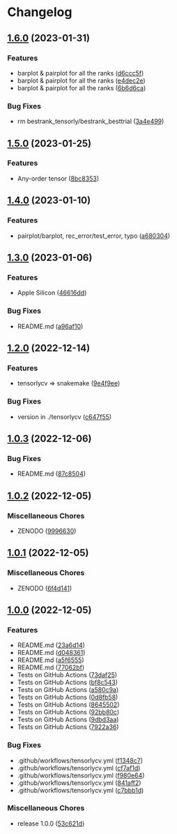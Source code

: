 # Changelog

## [1.6.0](https://github.com/kokitsuyuzaki/TensorLyCV/compare/v1.5.0...v1.6.0) (2023-01-31)


### Features

* barplot & pairplot for all the ranks ([d6ccc5f](https://github.com/kokitsuyuzaki/TensorLyCV/commit/d6ccc5ff99a938d13947f10f01c93a0e3e411d86))
* barplot & pairplot for all the ranks ([e4dec2e](https://github.com/kokitsuyuzaki/TensorLyCV/commit/e4dec2eda87a1c7238ec7791f70050a50a10751f))
* barplot & pairplot for all the ranks ([6b6d6ca](https://github.com/kokitsuyuzaki/TensorLyCV/commit/6b6d6ca14b6f1295a3f0d17ad9975776bca8bdce))


### Bug Fixes

* rm bestrank_tensorly/bestrank_besttrial ([3a4e499](https://github.com/kokitsuyuzaki/TensorLyCV/commit/3a4e4991b4e5fcca9f0e354d9e0f3dfa06398031))

## [1.5.0](https://github.com/kokitsuyuzaki/TensorLyCV/compare/v1.4.0...v1.5.0) (2023-01-25)


### Features

* Any-order tensor ([8bc8353](https://github.com/kokitsuyuzaki/TensorLyCV/commit/8bc835334143302979d8fde5901deb9182152705))

## [1.4.0](https://github.com/kokitsuyuzaki/TensorLyCV/compare/v1.3.0...v1.4.0) (2023-01-10)


### Features

* pairplot/barplot, rec_error/test_error, typo ([a680304](https://github.com/kokitsuyuzaki/TensorLyCV/commit/a680304d6a2dc1c4710ed59fb9b52e110a2b0d12))

## [1.3.0](https://github.com/kokitsuyuzaki/TensorLyCV/compare/v1.2.0...v1.3.0) (2023-01-06)


### Features

* Apple Silicon ([46616dd](https://github.com/kokitsuyuzaki/TensorLyCV/commit/46616dd4c686dee225cc6da4c1ba9ad974d4b80b))


### Bug Fixes

* README.md ([a96af10](https://github.com/kokitsuyuzaki/TensorLyCV/commit/a96af10aedcd64eec657f09cfa6d3c06961a734d))

## [1.2.0](https://github.com/kokitsuyuzaki/TensorLyCV/compare/v1.1.0...v1.2.0) (2022-12-14)


### Features

* tensorlycv =&gt; snakemake ([9e4f9ee](https://github.com/kokitsuyuzaki/TensorLyCV/commit/9e4f9ee89d48d5964c0a8ffa391c501d164cb425))


### Bug Fixes

* version in ./tensorlycv ([c647f55](https://github.com/kokitsuyuzaki/TensorLyCV/commit/c647f554e681aa61985a11083665d96675e12f72))

## [1.0.3](https://github.com/kokitsuyuzaki/TensorLyCV/compare/v1.0.2...v1.0.3) (2022-12-06)


### Bug Fixes

* README.md ([87c8504](https://github.com/kokitsuyuzaki/TensorLyCV/commit/87c85041c90a2581c85125fe8f7ac87437872080))

## [1.0.2](https://github.com/kokitsuyuzaki/TensorLyCV/compare/v1.0.1...v1.0.2) (2022-12-05)


### Miscellaneous Chores

* ZENODO ([9996630](https://github.com/kokitsuyuzaki/TensorLyCV/commit/9996630d9030c2020ce1b23c7e0792e030a7876a))

## [1.0.1](https://github.com/kokitsuyuzaki/TensorLyCV/compare/v1.0.0...v1.0.1) (2022-12-05)


### Miscellaneous Chores

* ZENODO ([6f4d141](https://github.com/kokitsuyuzaki/TensorLyCV/commit/6f4d141e0b4d86e49c662b56808842dc0610d3ef))

## [1.0.0](https://github.com/kokitsuyuzaki/TensorLyCV/compare/v0.99.0...v1.0.0) (2022-12-05)


### Features

* README.md ([23a6d14](https://github.com/kokitsuyuzaki/TensorLyCV/commit/23a6d148cae6ae72d5d3963ef9116dbcf4ed74f8))
* README.md ([d048361](https://github.com/kokitsuyuzaki/TensorLyCV/commit/d0483614e3a5ef46ee2a2b51dd5a435bc4689386))
* README.md ([a5f6555](https://github.com/kokitsuyuzaki/TensorLyCV/commit/a5f6555014c095e00d2a50217f47fcb05b67274d))
* README.md ([77062bf](https://github.com/kokitsuyuzaki/TensorLyCV/commit/77062bf432171e126e4666e23192bc00033b3ef3))
* Tests on GitHub Actions ([73daf25](https://github.com/kokitsuyuzaki/TensorLyCV/commit/73daf254c745dbc1791078304a562d9e2f537752))
* Tests on GitHub Actions ([bf8c543](https://github.com/kokitsuyuzaki/TensorLyCV/commit/bf8c543bcda4dba7296a1fd49656e728385f333e))
* Tests on GitHub Actions ([a580c9a](https://github.com/kokitsuyuzaki/TensorLyCV/commit/a580c9ab8f03cbacbd50adbc77acc8618c4a2b7d))
* Tests on GitHub Actions ([0d8fb58](https://github.com/kokitsuyuzaki/TensorLyCV/commit/0d8fb58de3f3200f92c2dbb205b518088c1d00a1))
* Tests on GitHub Actions ([8645502](https://github.com/kokitsuyuzaki/TensorLyCV/commit/8645502b2c29fc53236b9a6a67b21270125605c0))
* Tests on GitHub Actions ([92bb80c](https://github.com/kokitsuyuzaki/TensorLyCV/commit/92bb80c3c00a01170f1ff6a63cc32ded05df7c7e))
* Tests on GitHub Actions ([9dbd3aa](https://github.com/kokitsuyuzaki/TensorLyCV/commit/9dbd3aa4e70faf8ccc2020406f5ee58f250a55cc))
* Tests on GitHub Actions ([7922a36](https://github.com/kokitsuyuzaki/TensorLyCV/commit/7922a362d9e24824177ff17886094238351fae9b))


### Bug Fixes

* .github/workflows/tensorlycv.yml ([f1348c7](https://github.com/kokitsuyuzaki/TensorLyCV/commit/f1348c7f7daf7a71d7722eab5fccc4afc81dff06))
* .github/workflows/tensorlycv.yml ([cf7af1d](https://github.com/kokitsuyuzaki/TensorLyCV/commit/cf7af1d9c89979bf57223079949d29ca900bdc47))
* .github/workflows/tensorlycv.yml ([f980e64](https://github.com/kokitsuyuzaki/TensorLyCV/commit/f980e64d0b8720f6a09e22e924923cc75d3323cb))
* .github/workflows/tensorlycv.yml ([841aff2](https://github.com/kokitsuyuzaki/TensorLyCV/commit/841aff2871dfcb9967280bdb345c8ffd7d887c05))
* .github/workflows/tensorlycv.yml ([c7bbb1d](https://github.com/kokitsuyuzaki/TensorLyCV/commit/c7bbb1d28e22bf884802cce99d863179da4f0bd1))


### Miscellaneous Chores

* release 1.0.0 ([53c621d](https://github.com/kokitsuyuzaki/TensorLyCV/commit/53c621daf116fae86dbb9688e6e4d2764c53bdaa))
